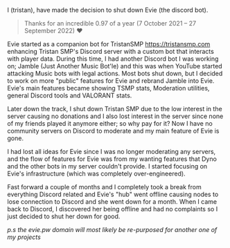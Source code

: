 I (tristan), have made the decision to shut down Evie (the discord bot).

> Thanks for an incredible 0.97 of a year (7 October 2021 – 27 September 2022) :heart:

Evie started as a companion bot for TristanSMP <https://tristansmp.com> enhancing Tristan SMP's Discord server with a custom bot that interacts with player data. During this time, I had another Discord bot I was working on; Jamble (Just Another Music Bot'le) and this was when YouTube started attacking Music bots with legal actions. Most bots shut down, but I decided to work on more "public" features for Evie and rebrand Jamble into Evie. Evie's main features became showing TSMP stats, Moderation utilities, general Discord tools and VALORANT stats.

Later down the track, I shut down Tristan SMP due to the low interest in the server causing no donations and I also lost interest in the server since none of my friends played it anymore either; so why pay for it? Now I have no community servers on Discord to moderate and my main feature of Evie is gone.

I had lost all ideas for Evie since I was no longer moderating any servers, and the flow of features for Evie was from my wanting features that Dyno and the other bots in my server couldn't provide. I started focusing on Evie's infrastructure (which was completely over-engineered).

Fast forward a couple of months and I completely took a break from everything Discord related and Evie's "hub" went offline causing nodes to lose connection to Discord and she went down for a month. When I came back to Discord, I discovered her being offline and had no complaints so I just decided to shut her down for good.

*p.s the evie.pw domain will most likely be re-purposed for another one of my projects*
